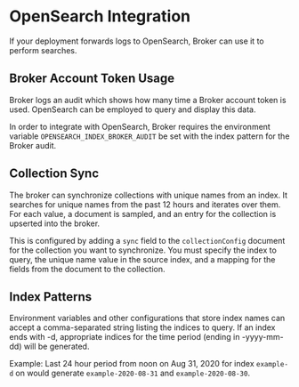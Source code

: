 # OpenSearch Integration

If your deployment forwards logs to OpenSearch, Broker can use it to perform searches.

## Broker Account Token Usage

Broker logs an audit which shows how many time a Broker account token is used. OpenSearch can be employed to query and display this data.

In order to integrate with OpenSearch, Broker requires the environment variable `OPENSEARCH_INDEX_BROKER_AUDIT` be set with the index pattern for the Broker audit.

## Collection Sync

The broker can synchronize collections with unique names from an index. It searches for unique names from the past 12 hours and iterates over them. For each value, a document is sampled, and an entry for the collection is upserted into the broker.

This is configured by adding a `sync` field to the `collectionConfig` document for the collection you want to synchronize. You must specify the index to query, the unique name value in the source index, and a mapping for the fields from the document to the collection.

## Index Patterns

Environment variables and other configurations that store index names can accept a comma-separated string listing the indices to query. If an index ends with -d, appropriate indices for the time period (ending in -yyyy-mm-dd) will be generated.

Example: Last 24 hour period from noon on Aug 31, 2020 for index `example-d` on would generate `example-2020-08-31` and `example-2020-08-30`.
